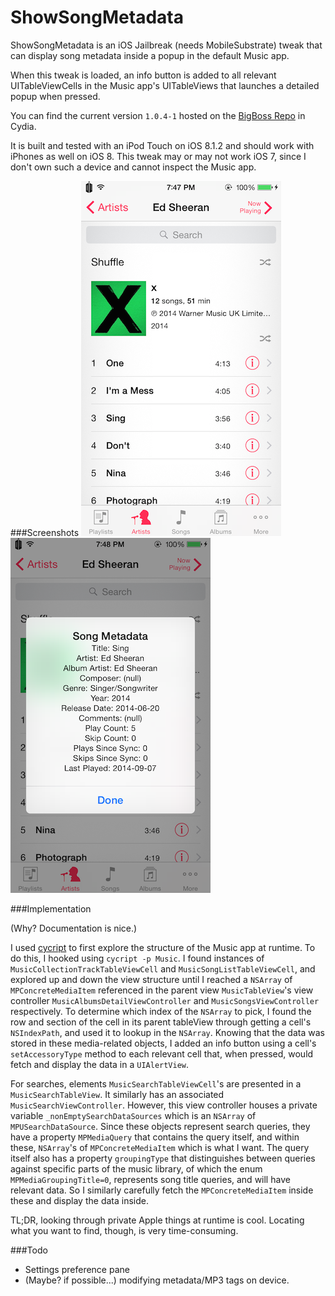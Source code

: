 # ShowSongMetadata

ShowSongMetadata is an iOS Jailbreak (needs MobileSubstrate) tweak that can display song metadata inside a popup in the default Music app.

When this tweak is loaded, an info button is added to all relevant UITableViewCells in the Music app's UITableViews
that launches a detailed popup when pressed.

You can find the current version ```1.0.4-1``` hosted on the
[BigBoss Repo](http://cydia.saurik.com/package/com.kyewei.showsongmetadata/) in Cydia.

It is built and tested with an iPod Touch on iOS 8.1.2 and should work with iPhones as well on iOS 8. This tweak may or may not work iOS 7, since I don't own such a device and cannot inspect the Music app.

###Screenshots
![Screenshot1](Assets/ArtistView.PNG?raw=true)
![Screenshot2](Assets/PopupView.PNG?raw=true)


###Implementation

(Why? Documentation is nice.)

I used [cycript](http://iphonedevwiki.net/index.php/Cycript) to first explore the structure of the Music app at runtime. To do this, I hooked using ```cycript -p Music```. I found instances of ```MusicCollectionTrackTableViewCell``` and ```MusicSongListTableViewCell```, and explored up and down the view structure until I reached a ```NSArray``` of ```MPConcreteMediaItem``` referenced in the parent view ```MusicTableView```'s view controller ```MusicAlbumsDetailViewController``` and ```MusicSongsViewController``` respectively. To determine which index of the ```NSArray``` to pick, I found the row and section of the cell in its parent tableView through getting a cell's ```NSIndexPath```, and used it to lookup in the ```NSArray```. Knowing that the data was stored in these media-related objects, I added an info button using a cell's ```setAccessoryType``` method to each relevant cell that, when pressed, would fetch and display the data in a ```UIAlertView```.

For searches, elements ```MusicSearchTableViewCell```'s are presented in a ```MusicSearchTableView```. It similarly has an associated ```MusicSearchViewController```. However, this view controller houses a private variable ```_nonEmptySearchDataSources``` which is an ```NSArray``` of ```MPUSearchDataSource```. Since these objects represent search queries, they have a property ```MPMediaQuery``` that contains the query itself, and within these, ```NSArray```'s of ```MPConcreteMediaItem``` which is what I want. The query itself also has a property ```groupingType``` that distinguishes between queries against specific parts of the music library, of which the enum ```MPMediaGroupingTitle=0```, represents song title queries, and will have relevant data. So I similarly carefully fetch the ```MPConcreteMediaItem``` inside these and display the data inside.


TL;DR, looking through private Apple things at runtime is cool. Locating what you want to find, though, is very time-consuming.

###Todo
* Settings preference pane
* (Maybe? if possible...) modifying metadata/MP3 tags on device.
